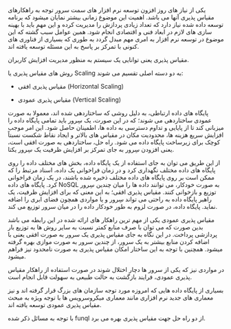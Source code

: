  

یکی از نیاز های روز افزون توسعه نرم افزار های سمت سرور توجه به راهکارهای مقیاس
پذیری آنها می باشد. اهمیت این موضوع زمانی بیشتر نمایان میشود که برنامه توسعه
داده شده نیاز دارد که تعداد زیادی پردازش را مدیریت کرده و این مهم باید با بهینه
سازی های لازم در ابعاد فنی و اقتصادی انجام شود. همین عوامل سبب گشته که این موضوع
در توسعه نرم افزار به امری مهم مبدل گردد به طوری که بسیاری از فناوری های کنونی
با تمرکز بر پاسخ به این مسئله توسعه یافته اند.

مقیاس پذیری یعنی توانایی یک سیستم به منظور مدیریت افزایش کاربران.

روش های مقیاس پذیری یا Scaling به دو دسته اصلی تقسیم می شوند:

-   مقیاس پذیری افقی (Horizontal Scaling)

-   مقیاس پذیری عمودی (Vertical Scaling)

پایگاه های داده ارتباطی، به دلیل روشی که ساختاردهی شده اند، معمولا به صورت عمودی
ساختاردهی می شوند؛ که در این صورت، یک سِرور باید تمامی پایگاه داده را میزبانی کند
تا از پایایی و تداوم دسترسی به داده ها، اطمینان حاصل شود. این امر موجب افزایش
سریع هزینه ها، محدودیت مکان در مقیاس های بالاتر و ایجاد نقاط شکست نسبتاً کوچک
برای زیرساخت پایگاه داده می شود. راه حل، ساختاردهی به صورت افقی است، یعنی افزودن
سِرور به جای تمرکز بر افزایش ظرفیت یک سِرور یکتا.

از این طریق می توان به جای استفاده از یک پایگاه داده، بخش های مختلف داده را روی
پایگاه های داده مختلف نگهداری کرد و در زمان فراخوانی یک داده، اسناد مرتبط را که
ممکن است بر روی پایگاه های داده مختلف ذخیره شده باشند، در یک زمان فراخوانی کرد.
پایگاه های داده NoSQL به صورت خودکار، می توانند داده ها را میان چندین سِرور توزیع
و بازخوانی کنند. مقیاس پذیری افقی؛ به این معنی که برای افزایش ظرفیت، یک راهبر
پایگاه داده به راحتی می تواند سِرور و یا مواردی همچون فضای ابری را اضافه نماید.
پایگاه داده، در صورت لزوم به طور خودکار داده را در میان سرور توزیع می کند.

مقیاس پذیری عمودی یکی از مهم ترین راهکار های ارائه شده در این رابطه می باشد بدین
صورت که می توان با صرف منابع کمتر نسبت به سایر روش ها به توزیع بار پردازشی
پرداخت. در این نگاه به جای مقیاس پذیری یک سرور به صورت افقی یعنی با اضافه کردن
منابع بیشتر به یک سرور، از چندین سرور به صورت موازی بهره گرفته میشود. همچنین با
توجه به این ساختار امکان مقیاس پذیری به صورت نامحدود نیز فراهم میشود.

در مواردی نیز که یکی از سرور ها دچار اختلال شوند در صورت استفاده از راهکار مقیاس
پذیری عمودی، فرایند بازگشت به حالت طبیعی به سهولت قابل انجام است.

بسیاری از پایگاه داده هایی که امروزه مورد توجه سازمان های بزرگ قرار گرفته اند و
نیز معماری های جدید نرم افزاری مانند معماری میکروسرویس ها با توجه ویژه به مبحث
مقیاس پذیری عمودی توسعه یافته اند.

با توجه به مسائل ذکر شده funql از دو راه حل جهت مقیاس پذیری بهره می برد.
